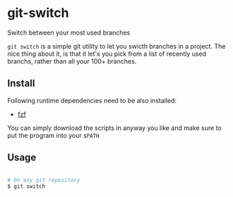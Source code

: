 # git-switch

Switch between your most used branches

`git switch` is a simple git utility to let you swicth branches in a project.
The nice thing about it, is that it let's you pick from a list of recently used
branchs, rather than all your 100+ branches.

## Install

Following runtime dependencies need to be also installed:

* [fzf](https://github.com/junegunn/fzf)


You can simply download the scripts in anyway you like and make sure to put the
program into your `$PATH`

## Usage

```bash

# On any git repository
$ git switch
```

